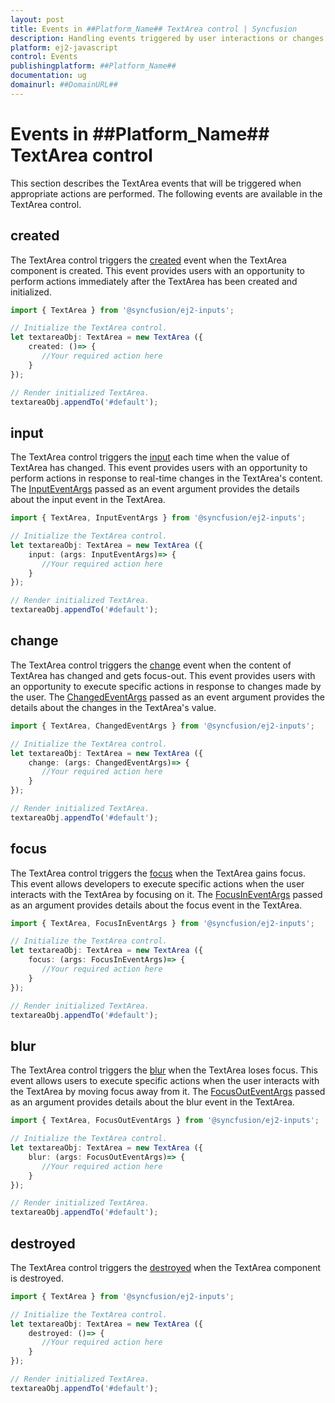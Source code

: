 ```yaml
---
layout: post
title: Events in ##Platform_Name## TextArea control | Syncfusion
description: Handling events triggered by user interactions or changes in the ##Platform_Name## TextArea control of Syncfusion Essential JS 2 and more.
platform: ej2-javascript
control: Events 
publishingplatform: ##Platform_Name##
documentation: ug
domainurl: ##DomainURL##
---
```


# Events in ##Platform_Name## TextArea control

This section describes the TextArea events that will be triggered when appropriate actions are performed. The following events are available in the TextArea control.

## created

The TextArea control triggers the [created](../api/textarea/#created) event when the TextArea component is created. This event provides users with an opportunity to perform actions immediately after the TextArea has been created and initialized.

```ts
import { TextArea } from '@syncfusion/ej2-inputs';

// Initialize the TextArea control.
let textareaObj: TextArea = new TextArea ({
    created: ()=> {
       //Your required action here
    }
});

// Render initialized TextArea.
textareaObj.appendTo('#default');

```

## input

The TextArea control triggers the [input](../api/textarea/#input) each time when the value of TextArea has changed. This event provides users with an opportunity to perform actions in response to real-time changes in the TextArea's content.
The [InputEventArgs](../api/textbox/InputEventArgs/) passed as an event argument provides the details about the input event in the TextArea.

```ts
import { TextArea, InputEventArgs } from '@syncfusion/ej2-inputs';

// Initialize the TextArea control.
let textareaObj: TextArea = new TextArea ({
    input: (args: InputEventArgs)=> {
       //Your required action here
    }
});

// Render initialized TextArea.
textareaObj.appendTo('#default');

```

## change

The TextArea control triggers the [change](../api/textarea/#change) event when the content of TextArea has changed and gets focus-out. This event provides users with an opportunity to execute specific actions in response to changes made by the user.
The [ChangedEventArgs](../api/textbox/ChangedEventArgs/) passed as an event argument provides the details about the changes in the TextArea's value.

```ts
import { TextArea, ChangedEventArgs } from '@syncfusion/ej2-inputs';

// Initialize the TextArea control.
let textareaObj: TextArea = new TextArea ({
    change: (args: ChangedEventArgs)=> {
       //Your required action here
    }
});

// Render initialized TextArea.
textareaObj.appendTo('#default');

```

## focus 

The TextArea control triggers the [focus](../api/textarea/#focus ) when the TextArea gains focus. This event allows developers to execute specific actions when the user interacts with the TextArea by focusing on it.
The [FocusInEventArgs](../api/textbox/FocusInEventArgs/) passed as an argument provides details about the focus event in the TextArea.

```ts
import { TextArea, FocusInEventArgs } from '@syncfusion/ej2-inputs';

// Initialize the TextArea control.
let textareaObj: TextArea = new TextArea ({
    focus: (args: FocusInEventArgs)=> {
       //Your required action here
    }
});

// Render initialized TextArea.
textareaObj.appendTo('#default');

```

## blur 

The TextArea control triggers the [blur](../api/textarea/#blur) when the TextArea loses focus. This event allows users to execute specific actions when the user interacts with the TextArea by moving focus away from it.
The [FocusOutEventArgs](../api/textbox/FocusOutEventArgs/) passed as an argument provides details about the blur event in the TextArea.

```ts
import { TextArea, FocusOutEventArgs } from '@syncfusion/ej2-inputs';

// Initialize the TextArea control.
let textareaObj: TextArea = new TextArea ({
    blur: (args: FocusOutEventArgs)=> {
       //Your required action here
    }
});

// Render initialized TextArea.
textareaObj.appendTo('#default');

```

## destroyed 

The TextArea control triggers the [destroyed](../api/textarea/#destroyed) when the TextArea component is destroyed.

```ts
import { TextArea } from '@syncfusion/ej2-inputs';

// Initialize the TextArea control.
let textareaObj: TextArea = new TextArea ({
    destroyed: ()=> {
       //Your required action here
    }
});

// Render initialized TextArea.
textareaObj.appendTo('#default');

```
